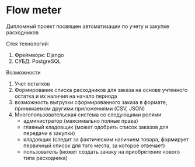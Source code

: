 # Flow meter

Дипломный проект посвящен автоматизации по учету и закупке расходников

Стек технологий:

1. Фреймворк: Django
2. СУБД: PostgreSQL

Возможности

1. Учет остатков
2. Формирование списка расходников для заказа на основе учтенного остатка и их наличия на начало периода
3. возможность выгрузки сформированного заказа в формате, принимаемом другими приложениями (CSV, JSON)
4. Многопользовательская система со следующими ролями
   - администратор (максимально полные права)
   - главный кладовщик (может одобрить список заказов для передачи в закупки)
   - кладовщик (следит за фактическим наличием товара, формирует первичный список для того места, за которое отвечает)
   - пользователь (может создать заявку на приобретение нового типа расходника)
